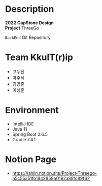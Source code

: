 # Description
**2022 CapStone Design**  
**Project** ThreeGo

`BackEnd` Git Repository

# Team KkulT(r)ip
- 고두진
- 박주석
- 김영준
- 이성훈

# Environment
- IntelliJ IDE
- Java 11
- Spring Boot 2.6.5
- Gradle 7.4.1

# Notion Page
* <https://lahjin.notion.site/Project-Threego-a5c55a51fb1842859a0192a89fc89f62>